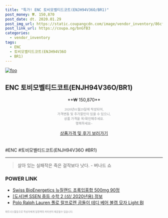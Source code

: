 ```yaml
--- 
title: "특가! ENC 토비모벨티드코트(ENJH94V36O/BR1)" 
post_money: ₩. 150,870 
post_date: dt. 2020.01.29 
post_img_url: https://static.coupangcdn.com/image/vendor_inventory/86cf/240ff88b3886dff8c77f4b37de810a039b6dab41c5f1ca469446e1719cc5.jpg 
post_link_url: https://coupa.ng/bnGfB3 
categories: 
  - vendor_inventory 
tags: 
  - ENC 
  - 토비모벨티드코트(ENJH94V36O 
  - BR1) 
--- 
```

[![foo](https://static.coupangcdn.com/image/vendor_inventory/86cf/240ff88b3886dff8c77f4b37de810a039b6dab41c5f1ca469446e1719cc5.jpg)](https://coupa.ng/bnGfB3) 

## ENC 토비모벨티드코트(ENJH94V36O/BR1) 
<p style="text-align: center;">**₩ 150,870**</p> 
<p style="text-align: center;"><span style="color: #898c8f; font-family: Georgia,Times,serif; font-size: 0.75em;">2020년01월29일에 작성되어, <br>가격변동 및 추가할인이 있을 수 있으니,<br> 상품 가격을 꼭!확인해주세요.<br>행복하세요~</span> 
</p>	 
<div markdown="0" style="text-align: center;"><a href="https://coupa.ng/bnGfB3" class="btn btn--success">상품가격 및 후기 보러가기</a></div> 
<br><br> 
  #ENC #토비모벨티드코트(ENJH94V36O #BR1) 
<hr> 

> 살아 있는 실패작은 죽은 걸작보다 낫다. - 버나드 쇼 


### POWER LINK

* <a href="https://blog.naver.com/fasyy4321/221790699230" target="_blank">Swiss BioEnergetics 뉴질랜드 초록입홍합 500mg 90정</a>
* <a href="https://blog.naver.com/sakai111/221761394808" target="_blank">[도서]쎈 SSEN 중등 수학 2 (상/ 2020년용) 정보</a>
* <a href="https://blog.naver.com/fasyy4321/221784188257" target="_blank">Polo Ralph Lauren 폴로 랄프로렌 곰돌이 테디 베어 볼캡 모자 Light Bl</a>

<span style="color: #898c8f; font-family: Georgia,Times,serif; font-size: 0.55em;">파트너스활동으로 작성자에게 일정액의 커미션이 제공될수 있습니다.</span> 

